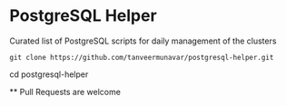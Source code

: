 # PostgreSQL Helper

Curated list of PostgreSQL scripts for daily management of the clusters

`git clone https://github.com/tanveermunavar/postgresql-helper.git` 

cd postgresql-helper

** Pull Requests are welcome 


